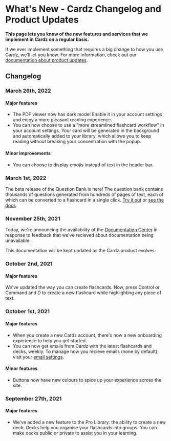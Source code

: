 # What's New - Cardz Changelog and Product Updates

**This page lets you know of the new features and services that we implement in Cardz on a regular basis.** 

If we ever implement something that requires a big change to how you use Cardz, we'll let you know. For more information, check out our [documentation about product updates](/docs/product/updates).

## Changelog

### March 26th, 2022
#### Major features
- The PDF viewer now has dark mode! Enable it in your account settings and enjoy a more pleasant reading experience.
- You can now choose to use a "more streamlined flashcard workflow" in your account settings. Your card will be generated in the background and automatically added to your library, which allows you to keep reading without breaking your concentration with the popup.

#### Minor improvements
- You can choose to display emojis instead of text in the header bar.

### March 1st, 2022
The beta release of the Question Bank is here! The question bank contains thousands of questions generated from hundreds of pages of text, each of which can be converted to a flashcard in a single click. [Try it out](/q) or [see the docs](/docs/product/question-bank).

### November 25th, 2021
Today, we're announcing the availability of the [Documentation Center](/docs) in response to feedback that we've recieved about documentation being unavailable.

This documentation will be kept updated as the Cardz product evolves.

### October 2nd, 2021
#### Major features
We've updated the way you can create flashcards. Now, press Control or Command and D to create a new flashcard while highlighting any piece of text.

### October 1st, 2021
#### Major features
- When you create a new Cardz account, there's now a new onboarding experience to help you get started.
- You can now get emails from Cardz with the latest flashcards and decks, weekly. To manage how you recieve emails (none by default), visit your [email settings](/emails).

#### Minor features
- Buttons now have new colours to spice up your experience across the site.

### September 27th, 2021
#### Major features
- We've added a new feature to the Pro Library: the ability to create a new deck. Decks help you organise your flashcards into groups. You can make decks public or private to assist you in your learning.